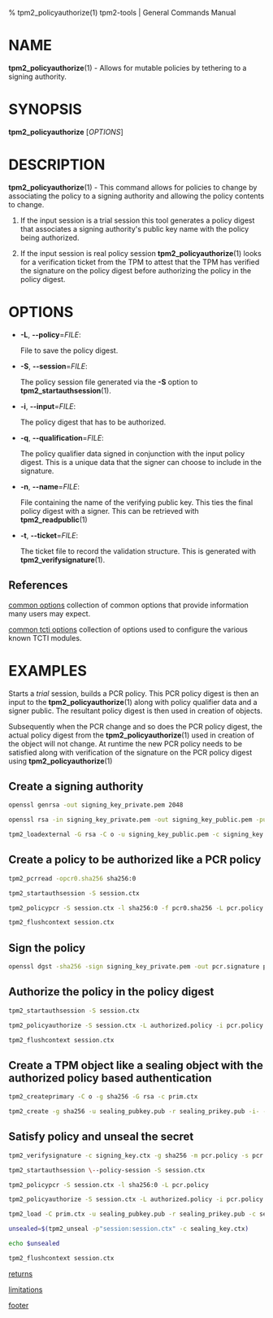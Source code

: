 % tpm2_policyauthorize(1) tpm2-tools | General Commands Manual

# NAME

**tpm2_policyauthorize**(1) - Allows for mutable policies by tethering to a
signing authority.

# SYNOPSIS

**tpm2_policyauthorize** [*OPTIONS*]

# DESCRIPTION

**tpm2_policyauthorize**(1) - This command allows for policies to change by associating
the policy to a signing authority and allowing the policy contents to change.

1. If the input session is a trial session this tool generates a policy digest
that associates a signing authority's public key name with the policy being
authorized.

2. If the input session is real policy session **tpm2_policyauthorize**(1) looks
for a verification ticket from the TPM to attest that the TPM has verified
the signature on the policy digest before authorizing the policy
in the policy digest.

# OPTIONS

  * **-L**, **\--policy**=_FILE_:

    File to save the policy digest.

  * **-S**, **\--session**=_FILE_:

    The policy session file generated via the **-S** option to
    **tpm2_startauthsession**(1).

  * **-i**, **\--input**=_FILE_:

    The policy digest that has to be authorized.

  * **-q**, **\--qualification**=_FILE_:

    The policy qualifier data signed in conjunction with the input policy digest.
    This is a unique data that the signer can choose to include in the signature.

  * **-n**, **\--name**=_FILE_:

    File containing the name of the verifying public key. This ties the final
    policy digest with a signer. This can be retrieved with
    **tpm2_readpublic**(1)

  * **-t**, **\--ticket**=_FILE_:

    The ticket file to record the validation structure. This is generated with
    **tpm2_verifysignature**(1).

## References

[common options](common/options.md) collection of common options that provide
information many users may expect.

[common tcti options](common/tcti.md) collection of options used to configure
the various known TCTI modules.

# EXAMPLES

Starts a *trial* session, builds a PCR policy. This PCR policy digest is then
an input to the **tpm2_policyauthorize**(1) along with policy qualifier data and
a signer public. The resultant policy digest is then used in creation of objects.

Subsequently when the PCR change and so does the PCR policy digest, the actual
policy digest from the **tpm2_policyauthorize**(1) used in creation of the object
will not change. At runtime the new PCR policy needs to be satisfied along with
verification of the signature on the PCR policy digest using **tpm2_policyauthorize**(1)

## Create a signing authority
```bash
openssl genrsa -out signing_key_private.pem 2048

openssl rsa -in signing_key_private.pem -out signing_key_public.pem -pubout

tpm2_loadexternal -G rsa -C o -u signing_key_public.pem -c signing_key.ctx -n signing_key.name
```

## Create a policy to be authorized like a PCR policy
```bash
tpm2_pcrread -opcr0.sha256 sha256:0

tpm2_startauthsession -S session.ctx

tpm2_policypcr -S session.ctx -l sha256:0 -f pcr0.sha256 -L pcr.policy

tpm2_flushcontext session.ctx
```

## Sign the policy
```bash
openssl dgst -sha256 -sign signing_key_private.pem -out pcr.signature pcr.policy
```

## Authorize the policy in the policy digest
```bash
tpm2_startauthsession -S session.ctx

tpm2_policyauthorize -S session.ctx -L authorized.policy -i pcr.policy -n signing_key.name

tpm2_flushcontext session.ctx
```

## Create a TPM object like a sealing object with the authorized policy based authentication
```bash
tpm2_createprimary -C o -g sha256 -G rsa -c prim.ctx

tpm2_create -g sha256 -u sealing_pubkey.pub -r sealing_prikey.pub -i- -C prim.ctx -L authorized.policy <<< "secret to seal"
```

## Satisfy policy and unseal the secret
```bash
tpm2_verifysignature -c signing_key.ctx -g sha256 -m pcr.policy -s pcr.signature -t verification.tkt -f rsassa

tpm2_startauthsession \--policy-session -S session.ctx

tpm2_policypcr -S session.ctx -l sha256:0 -L pcr.policy

tpm2_policyauthorize -S session.ctx -L authorized.policy -i pcr.policy -n signing_key.name -t verification.tkt

tpm2_load -C prim.ctx -u sealing_pubkey.pub -r sealing_prikey.pub -c sealing_key.ctx

unsealed=$(tpm2_unseal -p"session:session.ctx" -c sealing_key.ctx)

echo $unsealed

tpm2_flushcontext session.ctx
```

[returns](common/returns.md)

[limitations](common/policy-limitations.md)

[footer](common/footer.md)
